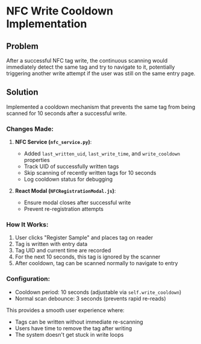 # NFC Write Cooldown Implementation

## Problem
After a successful NFC tag write, the continuous scanning would immediately detect the same tag and try to navigate to it, potentially triggering another write attempt if the user was still on the same entry page.

## Solution
Implemented a cooldown mechanism that prevents the same tag from being scanned for 10 seconds after a successful write.

### Changes Made:

1. **NFC Service (`nfc_service.py`)**:
   - Added `last_written_uid`, `last_write_time`, and `write_cooldown` properties
   - Track UID of successfully written tags
   - Skip scanning of recently written tags for 10 seconds
   - Log cooldown status for debugging

2. **React Modal (`NFCRegistrationModal.js`)**:
   - Ensure modal closes after successful write
   - Prevent re-registration attempts

### How It Works:

1. User clicks "Register Sample" and places tag on reader
2. Tag is written with entry data
3. Tag UID and current time are recorded
4. For the next 10 seconds, this tag is ignored by the scanner
5. After cooldown, tag can be scanned normally to navigate to entry

### Configuration:
- Cooldown period: 10 seconds (adjustable via `self.write_cooldown`)
- Normal scan debounce: 3 seconds (prevents rapid re-reads)

This provides a smooth user experience where:
- Tags can be written without immediate re-scanning
- Users have time to remove the tag after writing
- The system doesn't get stuck in write loops